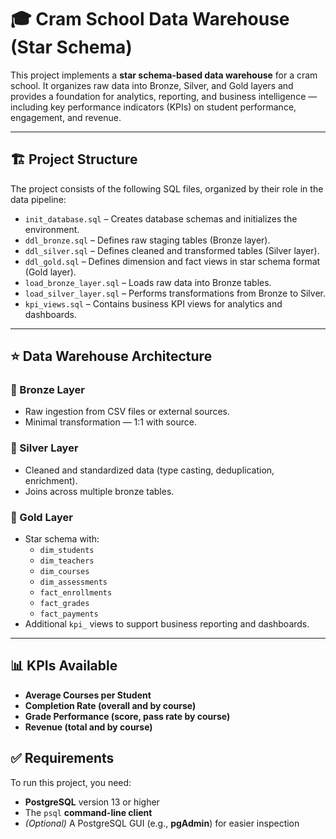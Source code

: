 # 🎓 Cram School Data Warehouse (Star Schema)

This project implements a **star schema-based data warehouse** for a cram school. It organizes raw data into Bronze, Silver, and Gold layers and provides a foundation for analytics, reporting, and business intelligence — including key performance indicators (KPIs) on student performance, engagement, and revenue.

---

## 🏗️ Project Structure

The project consists of the following SQL files, organized by their role in the data pipeline:

- `init_database.sql` – Creates database schemas and initializes the environment.
- `ddl_bronze.sql` – Defines raw staging tables (Bronze layer).
- `ddl_silver.sql` – Defines cleaned and transformed tables (Silver layer).
- `ddl_gold.sql` – Defines dimension and fact views in star schema format (Gold layer).
- `load_bronze_layer.sql` – Loads raw data into Bronze tables.
- `load_silver_layer.sql` – Performs transformations from Bronze to Silver.
- `kpi_views.sql` – Contains business KPI views for analytics and dashboards.

---

## ⭐ Data Warehouse Architecture

### 🔹 Bronze Layer
- Raw ingestion from CSV files or external sources.
- Minimal transformation — 1:1 with source.

### 🔸 Silver Layer
- Cleaned and standardized data (type casting, deduplication, enrichment).
- Joins across multiple bronze tables.

### 🥇 Gold Layer
- Star schema with:
  - `dim_students`
  - `dim_teachers`
  - `dim_courses`
  - `dim_assessments`
  - `fact_enrollments`
  - `fact_grades`
  - `fact_payments`
- Additional `kpi_` views to support business reporting and dashboards.

---

## 📊 KPIs Available

- **Average Courses per Student**
- **Completion Rate (overall and by course)**
- **Grade Performance (score, pass rate by course)**
- **Revenue (total and by course)**

## ✅ Requirements

To run this project, you need:

- **PostgreSQL** version 13 or higher  
- The `psql` **command-line client**   
- *(Optional)* A PostgreSQL GUI (e.g., **pgAdmin**) for easier inspection  
